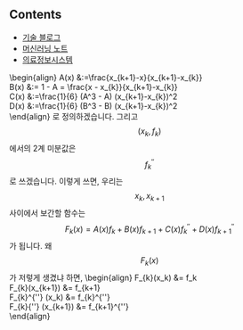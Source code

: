 ## Contents

* [기술 블로그](./technical_articles/index.md)
* [머신러닝 노트](./machine_learning_notes/index.md)
* [의료정보시스템](./medical_information_systems/index.md)

\begin{align} A(x) &:=\frac{x_{k+1}-x}{x_{k+1}-x_{k}} \
B(x) &:= 1 - A = \frac{x - x_{k}}{x_{k+1}-x_{k}} \
C(x) &:=\frac{1}{6} (A^3 - A) (x_{k+1}-x_{k})^2 \
D(x) &:=\frac{1}{6} (B^3 - B) (x_{k+1}-x_{k})^2 \
\end{align} 로 정의하겠습니다. 그리고 $$(x_k,f_k)$$에서의 2계 미분값은 $$f_{k}^{''}$$로 쓰겠습니다. 이렇게 쓰면, 우리는 $$x_k,x_{k+1}$$ 사이에서 보간할 함수는 $$F_{k}(x) = A(x) f_k + B(x) f_{k+1} + C(x) f_{k}^{''} + D(x) f_{k+1}^{''}$$ 가 됩니다. 왜 $$F_{k}(x)$$가 저렇게 생겼냐 하면, \begin{align} F_{k}(x_k) &= f_k \
F_{k}(x_{k+1}) &= f_{k+1} \
F_{k}^{''} (x_k) &= f_{k}^{''} \
F_{k}{''} (x_{k+1}) &= f_{k+1}^{''} \
\end{align} 